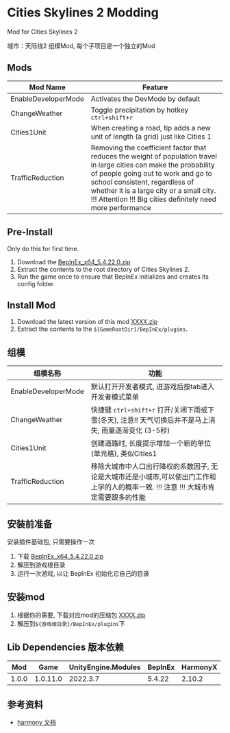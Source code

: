 # Cities Skylines 2 Modding
Mod for Cities Skylines 2

城市：天际线2 组模Mod, 每个子项目是一个独立的Mod

## Mods

| Mod Name                    | Feature                                                                                                                                                                                                                                  |
|-----------------------------|------------------------------------------------------------------------------------------------------------------------------------------------------------------------------------------------------------------------------------------|
| EnableDeveloperMode         | Activates the DevMode by default                                                                                                                                                                                                         |
| ChangeWeather               | Toggle precipitation by hotkey `ctrl+shift+r`                                                                                                                                                                                            |
| Cities1Unit                 | When creating a road, tip adds a new unit of length (a grid) just like Cities 1                                                                                                                                                          |
| TrafficReduction            | Removing the coefficient factor that reduces the weight of population travel in large cities can make the probability of people going out to work and go to school consistent, regardless of whether it is a large city or a small city. !!! Attention !!! Big cities definitely need more performance|

## Pre-Install
Only do this for first time.
1. Download the [BepInEx_x64_5.4.22.0.zip](https://github.com/BepInEx/BepInEx/releases/tag/v5.4.22)
2. Extract the contents to the root directory of Cities Skylines 2.
3. Run the game once to ensure that BepInEx initializes and creates its config folder.

## Install Mod
1. Download the latest version of this mod [XXXX.zip](https://github.com/pangliang/Cities-Skyline2-Mods/releases)
2. Extract the contents to the `${GameRootDir}/BepInEx/plugins`.

## 组模

| 组模名称             | 功能                                                                         |
|---------------------|----------------------------------------------------------------------------|
| EnableDeveloperMode | 默认打开开发者模式, 进游戏后按tab进入开发者模式菜单                                               |
| ChangeWeather       | 快捷键 `ctrl+shift+r` 打开/关闭下雨或下雪(冬天), 注意!! 天气切换后并不是马上消失, 雨量逐渐变化 (3-5秒)        |
| Cities1Unit         | 创建道路时, 长度提示增加一个新的单位(单元格), 类似Cities1                                        |
| TrafficReduction    | 移除大城市中人口出行降权的系数因子, 无论是大城市还是小城市,可以使出门工作和上学的人的概率一致.  !!! 注意 !!! 大城市肯定需要跟多的性能 |

## 安装前准备
安装插件基础包, 只需要操作一次
1. 下载 [BepInEx_x64_5.4.22.0.zip](https://github.com/BepInEx/BepInEx/releases/tag/v5.4.22)
2. 解压到游戏根目录
3. 运行一次游戏, 以让 BepInEx 初始化它自己的目录

## 安装mod
1. 根据你的需要, 下载对应mod的压缩包 [XXXX.zip](https://github.com/pangliang/Cities-Skyline2-Mods/releases)
2. 解压到`${游戏根目录}/BepInEx/plugins`下

## Lib Dependencies 版本依赖
| Mod      | Game       | UnityEngine.Modules   | BepInEx       | HarmonyX  |
| -------- | -------    | -------               | -------       | -------   |
| 1.0.0    | 1.0.11.0   | 2022.3.7              | 5.4.22        | 2.10.2    |

## 参考资料
* [harmony 文档](https://harmony.pardeike.net/articles/intro.html)